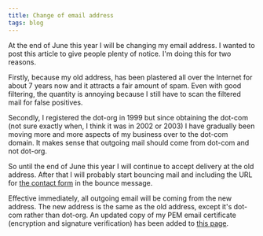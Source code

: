 ```yaml
---
title: Change of email address
tags: blog
---
```


At the end of June this year I will be changing my email address. I wanted to post this article to give people plenty of notice. I'm doing this for two reasons.

Firstly, because my old address, has been plastered all over the Internet for about 7 years now and it attracts a fair amount of spam. Even with good filtering, the quantity is annoying because I still have to scan the filtered mail for false positives.

Secondly, I registered the dot-org in 1999 but since obtaining the dot-com (not sure exactly when, I think it was in 2002 or 2003) I have gradually been moving more and more aspects of my business over to the dot-com domain. It makes sense that outgoing mail should come from dot-com and not dot-org.

So until the end of June this year I will continue to accept delivery at the old address. After that I will probably start bouncing mail and including the URL for [the contact form](http://wincent.com/a/contact/mail/) in the bounce message.

Effective immediately, all outgoing email will be coming from the new address. The new address is the same as the old address, except it's dot-com rather than dot-org. An updated copy of my PEM email certificate (encryption and signature verification) has been added to [this page](http://wincent.com/a/about/wincent/).
